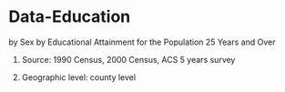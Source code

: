 # Data-Education
by Sex by Educational Attainment for the Population 25 Years and Over

1. Source: 1990 Census, 2000 Census, ACS 5 years survey

2. Geographic level: county level

